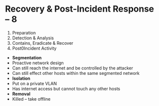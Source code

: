 # Recovery & Post-Incident Response – 8

1.	Preparation
2.	Detection & Analysis
3.	Contains, Eradicate & Recover
4.	Post0Incident Activity

 -	**Segmentation** 
 -	Proactive network design 
 -	Can still reach the internet and be controlled by the attacker
 -	Can still effect other hosts within the same segmented network
 -	**Isolation**
 -	Put on a private VLAN
 -	Has internet access but cannot touch any other hosts
 -	**Removal**
 -	Killed – take offline 
